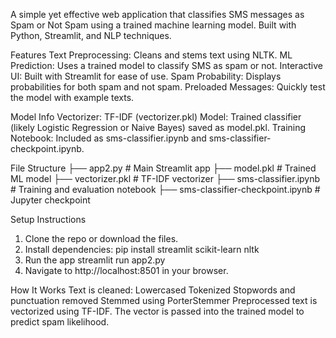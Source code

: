 A simple yet effective web application that classifies SMS messages as Spam or Not Spam using a trained machine learning model. Built with Python, Streamlit, and NLP techniques.

Features
Text Preprocessing: Cleans and stems text using NLTK.
ML Prediction: Uses a trained model to classify SMS as spam or not.
Interactive UI: Built with Streamlit for ease of use.
Spam Probability: Displays probabilities for both spam and not spam.
Preloaded Messages: Quickly test the model with example texts.

 Model Info
Vectorizer: TF-IDF (vectorizer.pkl)
Model: Trained classifier (likely Logistic Regression or Naive Bayes) saved as model.pkl.
Training Notebook: Included as sms-classifier.ipynb and sms-classifier-checkpoint.ipynb.

 File Structure
├── app2.py                    # Main Streamlit app
├── model.pkl                  # Trained ML model
├── vectorizer.pkl             # TF-IDF vectorizer
├── sms-classifier.ipynb       # Training and evaluation notebook
├── sms-classifier-checkpoint.ipynb  # Jupyter checkpoint

Setup Instructions
1. Clone the repo or download the files.
2. Install dependencies:
   pip install streamlit scikit-learn nltk
3. Run the app
   streamlit run app2.py
4. Navigate to http://localhost:8501 in your browser.

How It Works
  Text is cleaned:
  Lowercased
  Tokenized
  Stopwords and punctuation removed
  Stemmed using PorterStemmer
  Preprocessed text is vectorized using TF-IDF.
  The vector is passed into the trained model to predict spam likelihood.





